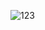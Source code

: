 
![123](https://user-images.githubusercontent.com/7897103/174442985-b61966dd-9517-4e08-b2a8-ac349135319a.PNG)
